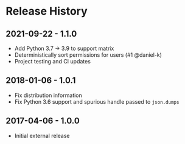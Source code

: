 # Release History

## 2021-09-22 - 1.1.0

- Add Python 3.7 -> 3.9 to support matrix
- Deterministically sort permissions for users (#1 @daniel-k)
- Project testing and CI updates

## 2018-01-06 - 1.0.1

- Fix distribution information
- Fix Python 3.6 support and spurious handle passed to `json.dumps`

## 2017-04-06 - 1.0.0

- Initial external release
